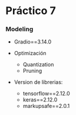 # Práctico 7

### Modeling

- Gradio==3.14.0

- Optimización
  - Quantization
  - Pruning 

- Version de librerias: 
	
	- tensorflow==2.12.0
	- keras==2.12.0
	- markupsafe==2.0.1
